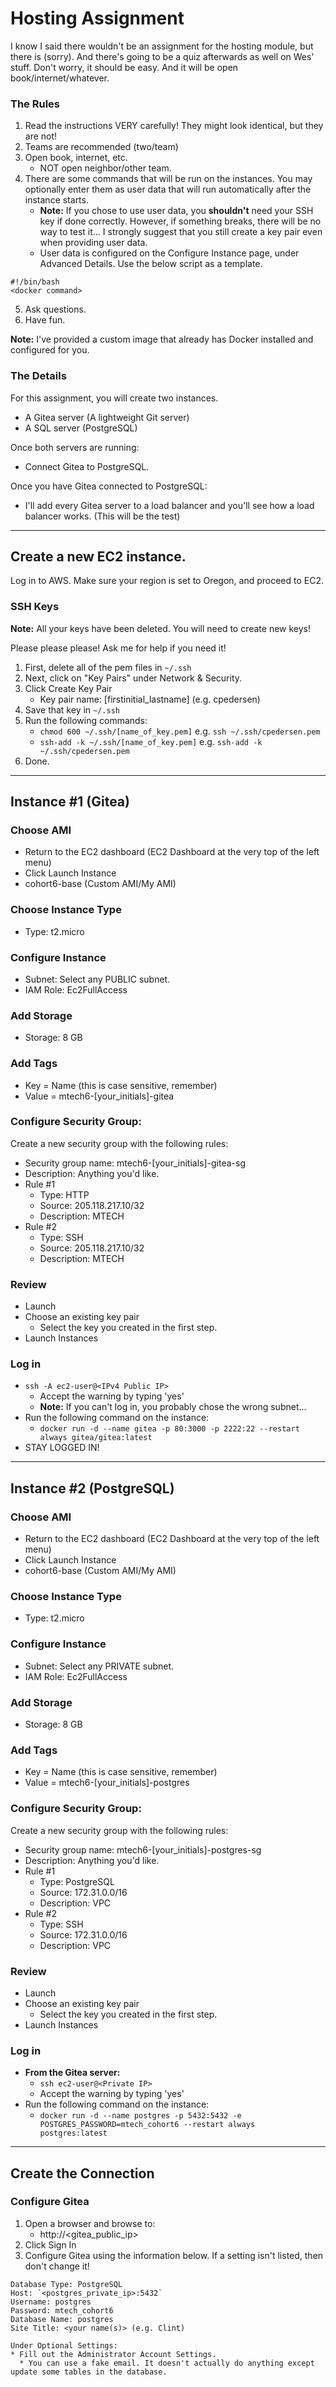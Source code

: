 # Hosting Assignment

I know I said there wouldn't be an assignment for the hosting module, but there is (sorry). And there's going to be a quiz afterwards as well on Wes' stuff. Don't worry, it should be easy. And it will be open book/internet/whatever.

### The Rules
1. Read the instructions VERY carefully! They might look identical, but they are not!
2. Teams are recommended (two/team)
3. Open book, internet, etc.
    * NOT open neighbor/other team.
4. There are some commands that will be run on the instances. You may optionally enter them as user data that will run automatically after the instance starts.
    * **Note:** If you chose to use user data, you **shouldn't** need your SSH key if done correctly. However, if something breaks, there will be no way to test it... I strongly suggest that you still create a key pair even when providing user data.
    * User data is configured on the Configure Instance page, under Advanced Details. Use the below script as a template.

```
#!/bin/bash
<docker command>
```

5. Ask questions.
6. Have fun.

**Note:** I've provided a custom image that already has Docker installed and configured for you.

### The Details

For this assignment, you will create two instances.
- A Gitea server (A lightweight Git server)
- A SQL server (PostgreSQL)

Once both servers are running:
- Connect Gitea to PostgreSQL.

Once you have Gitea connected to PostgreSQL:
- I'll add every Gitea server to a load balancer and you'll see how a load balancer works. (This will be the test)

---

## Create a new EC2 instance.
Log in to AWS. Make sure your region is set to Oregon, and proceed to EC2.

### SSH Keys
**Note:** All your keys have been deleted. You will need to create new keys!

Please please please! Ask me for help if you need it!

1. First, delete all of the pem files in `~/.ssh`
2. Next, click on "Key Pairs" under Network & Security.
3. Click Create Key Pair
    * Key pair name: [firstinitial_lastname] \(e.g. cpedersen\)
4. Save that key in `~/.ssh`
5. Run the following commands:
    * `chmod 600 ~/.ssh/[name_of_key.pem]` e.g. `ssh ~/.ssh/cpedersen.pem`
    * `ssh-add -k ~/.ssh/[name_of_key.pem]` e.g. `ssh-add -k ~/.ssh/cpedersen.pem`
6. Done.

---

## Instance #1 (Gitea)

### Choose AMI
- Return to the EC2 dashboard (EC2 Dashboard at the very top of the left menu)
- Click Launch Instance
- cohort6-base (Custom AMI/My AMI)

### Choose Instance Type
- Type: t2.micro

### Configure Instance
- Subnet: Select any PUBLIC subnet.
- IAM Role: Ec2FullAccess

### Add Storage
- Storage: 8 GB

### Add Tags
- Key = Name (this is case sensitive, remember)
- Value = mtech6-[your_initials]-gitea

### Configure Security Group:
Create a new security group with the following rules:
- Security group name: mtech6-[your_initials]-gitea-sg
- Description: Anything you'd like.
- Rule #1
    * Type: HTTP
    * Source: 205.118.217.10/32
    * Description: MTECH
- Rule #2
    * Type: SSH
    * Source: 205.118.217.10/32
    * Description: MTECH

### Review
- Launch
- Choose an existing key pair
    * Select the key you created in the first step.
- Launch Instances

### Log in
- `ssh -A ec2-user@<IPv4 Public IP>`
    * Accept the warning by typing 'yes'
    * **Note:** If you can't log in, you probably chose the wrong subnet...
- Run the following command on the instance:
    * `docker run -d --name gitea -p 80:3000 -p 2222:22 --restart always gitea/gitea:latest`
- STAY LOGGED IN!

---

## Instance #2 (PostgreSQL)

### Choose AMI
- Return to the EC2 dashboard (EC2 Dashboard at the very top of the left menu)
- Click Launch Instance
- cohort6-base (Custom AMI/My AMI)

### Choose Instance Type
- Type: t2.micro

### Configure Instance
- Subnet: Select any PRIVATE subnet.
- IAM Role: Ec2FullAccess

### Add Storage
- Storage: 8 GB

### Add Tags
- Key = Name (this is case sensitive, remember)
- Value = mtech6-[your_initials]-postgres

### Configure Security Group:
Create a new security group with the following rules:
- Security group name: mtech6-[your_initials]-postgres-sg
- Description: Anything you'd like.
- Rule #1
    * Type: PostgreSQL
    * Source: 172.31.0.0/16
    * Description: VPC
- Rule #2
    * Type: SSH
    * Source: 172.31.0.0/16
    * Description: VPC

### Review
- Launch
- Choose an existing key pair
    * Select the key you created in the first step.
- Launch Instances

### Log in
- **From the Gitea server:**
    * `ssh ec2-user@<Private IP>`
    * Accept the warning by typing 'yes'
- Run the following command on the instance:
    * `docker run -d --name postgres -p 5432:5432 -e POSTGRES_PASSWORD=mtech_cohort6 --restart always postgres:latest`

---

## Create the Connection

### Configure Gitea
1. Open a browser and browse to:
    * http://<gitea_public_ip>
2. Click Sign In
3. Configure Gitea using the information below. If a setting isn't listed, then don't change it!

```
Database Type: PostgreSQL
Host: `<postgres_private_ip>:5432`
Username: postgres
Password: mtech_cohort6
Database Name: postgres
Site Title: <your name(s)> (e.g. Clint)

Under Optional Settings:
* Fill out the Administrator Account Settings. 
  * You can use a fake email. It doesn't actually do anything except update some tables in the database.
```

<!-- `curl -s http://54.70.187.222/user/login | grep -E "Sign In \- .+"` -->
